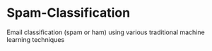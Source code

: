 # Spam-Classification
Email classification (spam or ham) using various traditional machine learning techniques
